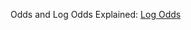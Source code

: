 

Odds and Log Odds Explained: [Log Odds](https://stats.idre.ucla.edu/other/mult-pkg/faq/general/faq-how-do-i-interpret-odds-ratios-in-logistic-regression/)
